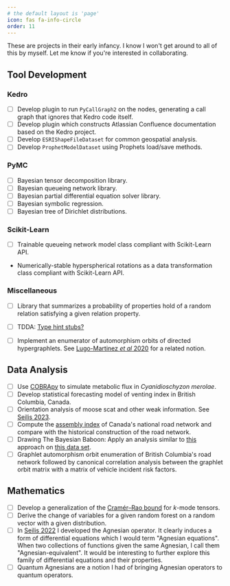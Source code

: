 ```yaml
---
# the default layout is 'page'
icon: fas fa-info-circle
order: 11
---
```


These are projects in their early infancy. I know I won't get around to all of this by myself. Let me know if you're interested in collaborating.

## Tool Development

### Kedro
- [ ] Develop plugin to run `PyCallGraph2` on the nodes, generating a call graph that ignores that Kedro code itself.
- [ ] Develop plugin which constructs Atlassian Confluence documentation based on the Kedro project.
- [ ] Develop `ESRIShapeFileDataset` for common geospatial analysis.
- [ ] Develop `ProphetModelDataset` using Prophets load/save methods.

### PyMC
- [ ] Bayesian tensor decomposition library.
- [ ] Bayesian queueing network library.
- [ ] Bayesian partial differential equation solver library.
- [ ] Bayesian symbolic regression.
- [ ] Bayesian tree of Dirichlet distributions.

### Scikit-Learn
- [ ] Trainable queueing network model class compliant with Scikit-Learn API.
- Numerically-stable hyperspherical rotations as a data transformation class compliant with Scikit-Learn API.

### Miscellaneous
- [ ] Library that summarizes a probability of properties hold of a random relation satisfying a given relation property.
- [ ] TDDA: [Type hint stubs?](https://github.com/tdda/tdda/issues/37)
- [ ] Implement an enumerator of automorphism orbits of directed hypergraphlets. See [Lugo-Martinez *et al* 2020](https://academic.oup.com/bioinformatics/article/37/7/1000/5901538) for a related notion.


## Data Analysis
- [ ] Use [COBRApy](https://bmcsystbiol.biomedcentral.com/articles/10.1186/1752-0509-7-74) to simulate metabolic flux in *Cyanidioschyzon merolae*.
- [ ] Develop statistical forecasting model of venting index in British Columbia, Canada.
- [ ] Orientation analysis of moose scat and other weak information. See [Seilis 2023](https://github.com/galenseilis/2023-01-27-moose-slides/blob/main/2023-01-27_Galen_Seilis_moose_orientation.pdf).
- [ ] Compute the [assembly index](https://en.wikipedia.org/wiki/Assembly_theory) of Canada's national road network and compare with the historical construction of the road network.
- [ ] Drawing The Bayesian Baboon: Apply an analysis similar to [this](https://www.youtube.com/watch?v=hnYhJzYAQ60) approach on [this data set](http://www.sociopatterns.org/datasets/baboons-interactions/).
- [ ] Graphlet automorphism orbit enumeration of British Columbia's road network followed by canonical correlation analysis between the graphlet orbit matrix with a matrix of vehicle incident risk factors.

## Mathematics
- [ ] Develop a generalization of the [Cramér–Rao bound](https://en.wikipedia.org/wiki/Cram%C3%A9r%E2%80%93Rao_bound) for $k$-mode tensors.
- [ ] Derive the change of variables for a given random forest on a random vector with a given distribution.
- [ ] In [Seilis 2022](https://doi.org/10.24124/2022/59312) I developed the Agnesian operator. It clearly induces a form of differential equations which I would term "Agnesian equations". When two collections of functions given the same Agnesian, I call them "Agnesian-equivalent". It would be interesting to further explore this family of differential equations and their properties.
- [ ] Quantum Agnesians are a notion I had of bringing Agnesian operators to quantum operators.
